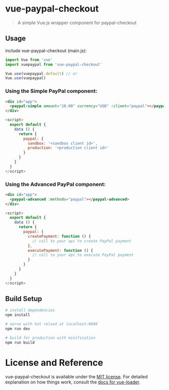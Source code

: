 # vue-paypal-checkout
> A simple Vue.js wrapper component for paypal-checkout

## Usage
include vue-paypal-checkout (main.js):
``` javascript
import Vue from 'vue'
import vuepaypal from 'vue-paypal-checkout'

Vue.use(vuepaypal.default) // or
Vue.use(vuepaypal)
```

### Using the Simple PayPal component:
``` html
<div id="app">
  <paypal-simple amount="10.00" currency="USD" :client="paypal"></paypal-simple>
</div>
```

``` javascript
<script>
  export default {
    data () {
      return {
        paypal: {
          sandbox: '<sandbox client id>',
          production: '<production client id>'
        }
      }
    }
  }
</script>
```

### Using the Advanced PayPal component:
``` html
<div id="app">
  <paypal-advanced :methods="paypal"></paypal-advanced>
</div>
```

``` javascript
<script>
  export default {
    data () {
      return {
        paypal: {
          createPayment: function () {
            // call to your api to create PayPal payment
          },
          executePayment: function () {
            // call to your api to execute PayPal payment
          }
        }
      }
    }
  }
</script>
```

## Build Setup

``` bash
# install dependencies
npm install

# serve with hot reload at localhost:8080
npm run dev

# build for production with minification
npm run build
```

# License and Reference
vue-paypal-checkout is available under the [MIT license](http://opensource.org/licenses/MIT).
For detailed explanation on how things work, consult the [docs for vue-loader](http://vuejs.github.io/vue-loader).
